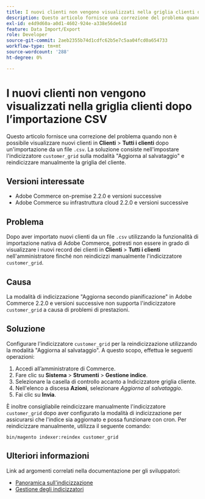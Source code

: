 ```yaml
---
title: I nuovi clienti non vengono visualizzati nella griglia clienti dopo l’importazione CSV
description: Questo articolo fornisce una correzione del problema quando non è possibile visualizzare nuovi clienti in **Clienti** &gt; **Tutti i clienti** dopo un’importazione da un file &grave;.csv&grave;. La soluzione è quella di impostare l’indicizzatore "customer_grid" sulla modalità "Aggiorna al salvataggio" e reindicizzare manualmente la griglia del cliente.
exl-id: e4d9d60a-a0d1-4602-924e-a338e56de61d
feature: Data Import/Export
role: Developer
source-git-commit: 2aeb2355b74d1cdfc62b5e7c5aa04fcd0a654733
workflow-type: tm+mt
source-wordcount: '288'
ht-degree: 0%

---
```


# I nuovi clienti non vengono visualizzati nella griglia clienti dopo l’importazione CSV

Questo articolo fornisce una correzione del problema quando non è possibile visualizzare nuovi clienti in **Clienti** > **Tutti i clienti** dopo un&#39;importazione da un file `.csv`. La soluzione consiste nell&#39;impostare l&#39;indicizzatore `customer_grid` sulla modalità &quot;Aggiorna al salvataggio&quot; e reindicizzare manualmente la griglia del cliente.

## Versioni interessate

* Adobe Commerce on-premise 2.2.0 e versioni successive
* Adobe Commerce su infrastruttura cloud 2.2.0 e versioni successive

## Problema

Dopo aver importato nuovi clienti da un file `.csv` utilizzando la funzionalità di importazione nativa di Adobe Commerce, potresti non essere in grado di visualizzare i nuovi record dei clienti in **Clienti** > **Tutti i clienti** nell&#39;amministratore finché non reindicizzi manualmente l&#39;indicizzatore `customer_grid`.

## Causa

La modalità di indicizzazione &quot;Aggiorna secondo pianificazione&quot; in Adobe Commerce 2.2.0 e versioni successive non supporta l&#39;indicizzatore `customer_grid` a causa di problemi di prestazioni.

## Soluzione

Configurare l&#39;indicizzatore `customer_grid` per la reindicizzazione utilizzando la modalità &quot;Aggiorna al salvataggio&quot;. A questo scopo, effettua le seguenti operazioni:

1. Accedi all’amministratore di Commerce.
1. Fare clic su **Sistema** > **Strumenti** > **Gestione indice**.
1. Selezionare la casella di controllo accanto a Indicizzatore griglia cliente.
1. Nell&#39;elenco a discesa **Azioni**, selezionare *Aggiorna al salvataggio*.
1. Fai clic su **Invia**.

È inoltre consigliabile reindicizzare manualmente l&#39;indicizzatore `customer_grid` dopo aver configurato la modalità di indicizzazione per assicurarsi che l&#39;indice sia aggiornato e possa funzionare con cron. Per reindicizzare manualmente, utilizza il seguente comando:

`bin/magento indexer:reindex customer_grid`

## Ulteriori informazioni

Link ad argomenti correlati nella documentazione per gli sviluppatori:

* [Panoramica sull&#39;indicizzazione](https://developer.adobe.com/commerce/php/development/components/indexing/)
* [Gestione degli indicizzatori](https://experienceleague.adobe.com/en/docs/commerce-operations/configuration-guide/cli/manage-indexers)
